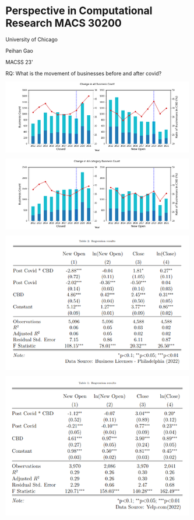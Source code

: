 # Perspective in Computational Research MACS 30200
University of Chicago

Peihan Gao    

MACSS 23'

RQ: What is the movement of businesses before and after covid?


![licenses](output/licenses.png)

![yelp](output/yelp.png)


![Regression results with yelp ](output/license_did.png)

![Regression results with Business licenses data](output/yelp_did.png)